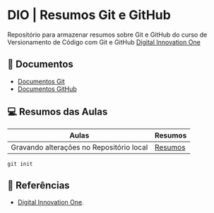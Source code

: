 # DIO | Resumos Git e GitHub

Repositório para armazenar resumos sobre Git e GitHub do curso de Versionamento de Código com Git e GitHub [Digital Innovation One](https://github.com/WNeto23)

## 📖 Documentos
- [Documentos Git](https://git-scm.com/doc)
- [Documentos GitHub](http://docs.github.com/)

## 💻 Resumos das Aulas

| Aulas | Resumos |
|-------|---------|
| Gravando alterações no Repositório local |[Resumos]()|

```
git init
```

## 🔎 Referências
- [Digital Innovation One]().